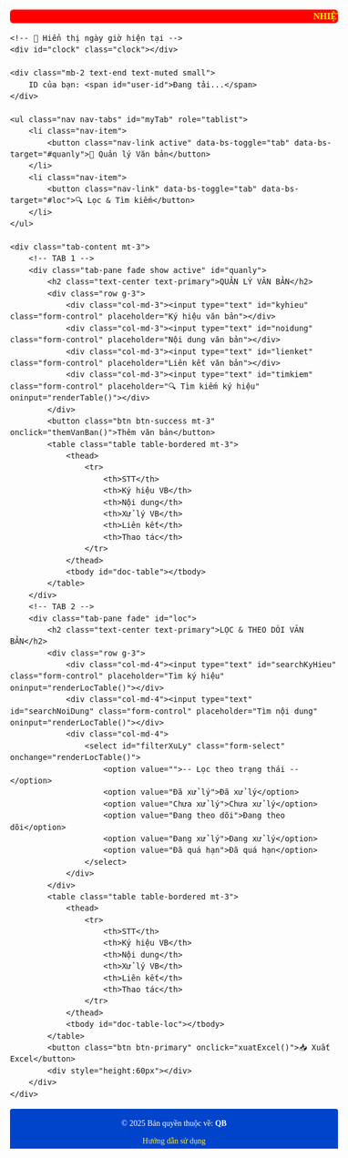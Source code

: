 <html lang="vi">
<head>
<meta charset="UTF-8">
<title>Quản lý & Lọc Văn Bản</title>
<link rel="stylesheet" href="https://cdn.jsdelivr.net/npm/bootstrap@5.3.3/dist/css/bootstrap.min.css">
<style>
    body {
        font-family: "Times New Roman", serif;
        font-size: 16px;
        line-height: 1.5;
    }
	h2.text-center.text-primary.red-title {
		color: red;
		font-size: 26px;
		font-weight: bold;
		letter-spacing: 2px;
		width: 100%;
		margin: 20px auto;
		line-height: 1.4;
		color: #FFFF00;
	}
	
	h4.text-center.text-primary.red-title {
		font-size: 16px;
		font-weight: bold;
		letter-spacing: 2px;
		width: 70%;
		margin: 20px 0;
		line-height: 1.4;
		color: #FFFF00;
		text-align: left;
    }
    #quanly {
        background: linear-gradient(to bottom, #87ceeb, #e0f7ff);
        padding: 20px;
    }
    #loc {
        background-color: #99FFFF;
        padding: 20px;
    }
    table {
        width: 100%;
        border-collapse: collapse;
    }
    th, td {
        border: 1px solid #ccc;
        padding: 8px;
        text-align: center;
    }
    th {
        background-color: #f0f0f0;
    }
    .delete-btn {
        background: crimson;
        color: white;
        border: none;
        padding: 5px 10px;
        border-radius: 5px;
        cursor: pointer;
    }
    .nav-tabs .nav-link { font-weight: bold; }
	
	/* 🔹 Chữ chạy (CSS animation, thay cho <marquee>) */
	.marquee {
	    width: 100%;
	    overflow: hidden;
	    white-space: nowrap;
	    box-sizing: border-box;
	    background: #FF0000;
	    color: #FFFF00;
	    font-weight: bold;
	    padding: 0px 40px;
	    border-radius: 6px;
	    margin-top: 10px;
	}
	.marquee span {
	    display: inline-block;
	    padding-left: 100%;
	    animation: marquee 12s linear infinite;
	}
	.marquee:hover span { animation-play-state: paused; } /* tạm dừng khi rê chuột */

	@keyframes marquee {
     0%   { transform: translateX(0); }
     100% { transform: translateX(-100%); }
    }

    /* 🔹 Đồng hồ hiển thị ngày giờ */
    .clock {
     text-align: right;
     font-weight: bold;
     margin: 6px 0 0;
     color: #cc0000;
    }

    /* 🔹 Tỉ lệ độ rộng các cột (áp dụng cho cả 2 bảng ở TAB 1 & TAB 2) */
    table th:nth-child(1), table td:nth-child(1) { width: 5%; }
    table th:nth-child(2), table td:nth-child(2) { width: 15%; }
    table th:nth-child(3), table td:nth-child(3) { width: 40%; }
    table th:nth-child(4), table td:nth-child(4) { width: 15%; }
    table th:nth-child(5), table td:nth-child(5) { width: 15%; }
    table th:nth-child(6), table td:nth-child(6) { width: 10%; }

    .footer {
        background: #0044cc;
        color: white;
        text-align: center;
        padding: 4px;
        margin-top: 1px;
        line-height: 1.2;
        border-radius: 4px 4px 0 0;
        font-size: 14px;
    }
    .footer a {
        color: #ffeb3b;
        text-decoration: none;
    }
    .footer a:hover {
        text-decoration: underline;
    }
	
	#backToTopBtn {
        position: fixed;
        bottom: 20px;
        right: 20px;
        padding: 10px 15px;
        background: #007BFF;
        color: white;
        border: none;
        border-radius: 8px;
        cursor: pointer;
        display: none;
        transition: opacity 0.3s ease;
        z-index: 9999;
    }
    #backToTopBtn:hover {
        background: #0056b3;
    }

    /* CSS cho Modal */
    .modal {
        display: none;
        position: fixed;
        z-index: 10000;
        left: 0;
        top: 0;
        width: 100%;
        height: 100%;
        overflow: auto;
        background-color: rgba(0,0,0,0.4);
    }
    .modal-content {
        background-color: #fefefe;
        margin: 15% auto;
        padding: 20px;
        border: 1px solid #888;
        width: 80%;
        max-width: 400px;
        border-radius: 10px;
        text-align: center;
    }
    .modal-buttons {
        margin-top: 20px;
    }
    .modal-buttons button {
        margin: 0 10px;
        padding: 8px 16px;
        border-radius: 5px;
        border: none;
        cursor: pointer;
    }
    .modal-buttons .btn-yes {
        background-color: crimson;
        color: white;
    }
    .modal-buttons .btn-no {
        background-color: #ccc;
    }
</style>
</head>
<body>
<div class="container-fluid mt-3">
    <!-- 🔹 Chữ chạy -->
    <div class="marquee">
        <span>NHIỆT LIỆT CHÀO MỪNG ĐẠI HỘI ĐẢNG BỘ XÃ SƠN THỦY LẦN THỨ I, NHIỆM KỲ 2025-2030</span>
    </div>

    <!-- 🔹 Hiển thị ngày giờ hiện tại -->
    <div id="clock" class="clock"></div>

    <div class="mb-2 text-end text-muted small">
        ID của bạn: <span id="user-id">Đang tải...</span>
    </div>

    <ul class="nav nav-tabs" id="myTab" role="tablist">
        <li class="nav-item">
            <button class="nav-link active" data-bs-toggle="tab" data-bs-target="#quanly">📄 Quản lý Văn bản</button>
        </li>
        <li class="nav-item">
            <button class="nav-link" data-bs-toggle="tab" data-bs-target="#loc">🔍 Lọc & Tìm kiếm</button>
        </li>
    </ul>

    <div class="tab-content mt-3">
        <!-- TAB 1 -->
        <div class="tab-pane fade show active" id="quanly">
            <h2 class="text-center text-primary">QUẢN LÝ VĂN BẢN</h2>
            <div class="row g-3">
                <div class="col-md-3"><input type="text" id="kyhieu" class="form-control" placeholder="Ký hiệu văn bản"></div>
                <div class="col-md-3"><input type="text" id="noidung" class="form-control" placeholder="Nội dung văn bản"></div>
                <div class="col-md-3"><input type="text" id="lienket" class="form-control" placeholder="Liên kết văn bản"></div>
                <div class="col-md-3"><input type="text" id="timkiem" class="form-control" placeholder="🔍 Tìm kiếm ký hiệu" oninput="renderTable()"></div>
            </div>
            <button class="btn btn-success mt-3" onclick="themVanBan()">Thêm văn bản</button>
            <table class="table table-bordered mt-3">
                <thead>
                    <tr>
                        <th>STT</th>
                        <th>Ký hiệu VB</th>
                        <th>Nội dung</th>
                        <th>Xử lý VB</th>
                        <th>Liên kết</th>
                        <th>Thao tác</th>
                    </tr>
                </thead>
                <tbody id="doc-table"></tbody>
            </table>
        </div>
        <!-- TAB 2 -->
        <div class="tab-pane fade" id="loc">
            <h2 class="text-center text-primary">LỌC & THEO DÕI VĂN BẢN</h2>
            <div class="row g-3">
                <div class="col-md-4"><input type="text" id="searchKyHieu" class="form-control" placeholder="Tìm ký hiệu" oninput="renderLocTable()"></div>
                <div class="col-md-4"><input type="text" id="searchNoiDung" class="form-control" placeholder="Tìm nội dung" oninput="renderLocTable()"></div>
                <div class="col-md-4">
                    <select id="filterXuLy" class="form-select" onchange="renderLocTable()">
                        <option value="">-- Lọc theo trạng thái --</option>
                        <option value="Đã xử lý">Đã xử lý</option>
                        <option value="Chưa xử lý">Chưa xử lý</option>
                        <option value="Đang theo dõi">Đang theo dõi</option>
                        <option value="Đang xử lý">Đang xử lý</option>
                        <option value="Đã quá hạn">Đã quá hạn</option>
                    </select>
                </div>
            </div>
            <table class="table table-bordered mt-3">
                <thead>
                    <tr>
                        <th>STT</th>
                        <th>Ký hiệu VB</th>
                        <th>Nội dung</th>
                        <th>Xử lý VB</th>
                        <th>Liên kết</th>
                        <th>Thao tác</th>
                    </tr>
                </thead>
                <tbody id="doc-table-loc"></tbody>
            </table>
            <button class="btn btn-primary" onclick="xuatExcel()">📥 Xuất Excel</button>
            <div style="height:60px"></div>
        </div>
    </div>
</div>

<!-- Modal xác nhận tùy chỉnh -->
<div id="confirmModal" class="modal">
    <div class="modal-content">
        <p>Bạn có chắc chắn muốn xóa văn bản này?</p>
        <div class="modal-buttons">
            <button class="btn-yes" onclick="confirmAction(true)">Có</button>
            <button class="btn-no" onclick="confirmAction(false)">Không</button>
        </div>
    </div>
</div>

<!-- Thư viện -->
<script type="module">
    import { initializeApp } from "https://www.gstatic.com/firebasejs/11.6.1/firebase-app.js";
    import { getAuth, signInAnonymously, signInWithCustomToken, onAuthStateChanged } from "https://www.gstatic.com/firebasejs/11.6.1/firebase-auth.js";
    import { getFirestore, doc, getDoc, addDoc, setDoc, updateDoc, deleteDoc, onSnapshot, collection, query, where, getDocs } from "https://www.gstatic.com/firebasejs/11.6.1/firebase-firestore.js";
    
    // Global variables from Canvas
    const appId = typeof __app_id !== 'undefined' ? __app_id : 'default-app-id';
    const firebaseConfig = JSON.parse(typeof __firebase_config !== 'undefined' ? __firebase_config : '{}');
    const initialAuthToken = typeof __initial_auth_token !== 'undefined' ? __initial_auth_token : null;

    let db;
    let auth;
    let userId;
    let vanBanData = [];
    let vanBanRefs = {};

    window.onload = async () => {
        try {
            const app = initializeApp(firebaseConfig);
            db = getFirestore(app);
            auth = getAuth(app);

            // ✅ Khắc phục: Lắng nghe trạng thái đăng nhập, chỉ khi có user mới bắt đầu lắng nghe dữ liệu.
            onAuthStateChanged(auth, async (user) => {
                if (user) {
                    userId = user.uid;
                    document.getElementById('user-id').innerText = userId;
                    console.log("User signed in with UID:", userId);
                    setupRealtimeListener(); // Gọi sau khi userId đã được thiết lập
                } else {
                    console.log("No user signed in. Signing in anonymously...");
                    if (initialAuthToken) {
                        await signInWithCustomToken(auth, initialAuthToken);
                    } else {
                        await signInAnonymously(auth);
                    }
                }
            });
        } catch (error) {
            console.error("Error initializing Firebase or signing in:", error);
        }
    };
    
    function setupRealtimeListener() {
        const collectionPath = `/artifacts/${appId}/public/data/vanBanData`;
        console.log("Listening to collection:", collectionPath);
        const q = collection(db, collectionPath);
        
        onSnapshot(q, (querySnapshot) => {
            vanBanData = [];
            vanBanRefs = {};
            querySnapshot.forEach((doc) => {
                const docData = doc.data();
                vanBanData.push({ ...docData, docId: doc.id });
                vanBanRefs[docData.kyhieu] = doc.id;
            });
            vanBanData.sort((a, b) => new Date(a.ngayNhap) - new Date(b.ngayNhap));
            renderTable();
        }, (error) => {
            console.error("Error fetching data:", error);
        });
    }

    function getTrangThai(vb) {
        const now = new Date();
        const ngayNhap = new Date(vb.ngayNhap);
        const diffDays = Math.floor((now - ngayNhap) / (1000 * 60 * 60 * 24));

        if (vb.daXem) {
            if (diffDays <= 3) return "Đang xử lý";
            return "Đã xử lý";
        } else {
            if (diffDays < 3) return "Đang theo dõi";
            if (diffDays >= 3 && diffDays < 7) return "Chưa xử lý";
            if (diffDays >= 7) return "Đã quá hạn";
        }
        return "Đang theo dõi";
    }
    
    function renderTable() {
        const tbody = document.getElementById("doc-table");
        tbody.innerHTML = "";
        const keyword = document.getElementById("timkiem")?.value.toLowerCase() || "";
        
        let filtered = vanBanData.filter(vb => vb.kyhieu.toLowerCase().includes(keyword));

        filtered.forEach((vb, index) => {
            const trangThai = getTrangThai(vb);
            const isOwner = vb.userId && vb.userId === userId;
            
            // ✅ Khắc phục: Chỉ hiển thị nút xóa và cho phép chỉnh sửa nếu là chủ sở hữu
            let actionHtml = isOwner ?
                `<button class="delete-btn" onclick="showConfirmModal('${vb.kyhieu}')">Xóa</button>` :
                `Không thể xóa`;
            
            let contentEditable = isOwner ? 'true' : 'false';

            tbody.innerHTML += `<tr>
                <td>${index + 1}</td>
                <td>${vb.kyhieu}</td>
                <td contenteditable="${contentEditable}" onblur="capNhatNoiDung('${vb.kyhieu}', this.innerText)">${vb.noidung}</td>
                <td>${trangThai}</td>
                <td><a href="${vb.lienket}" target="_blank" onclick="danhDauDaXem('${vb.kyhieu}')">Xem</a></td>
                <td>${actionHtml}</td>
            </tr>`;
        });
        renderLocTable();
    }
    
    window.themVanBan = async function() {
        const kyhieu = document.getElementById("kyhieu").value.trim();
        const noidung = document.getElementById("noidung").value.trim();
        const lienket = document.getElementById("lienket").value.trim();
        if (!kyhieu || !noidung) {
            alert("Vui lòng nhập đầy đủ thông tin!");
            return;
        }
        const ngayNhap = new Date().toISOString();
        try {
            const docRef = await addDoc(collection(db, `/artifacts/${appId}/public/data/vanBanData`), {
                kyhieu,
                noidung,
                lienket,
                ngayNhap,
                daXem: false,
                userId: userId
            });
            console.log("Document written with ID: ", docRef.id);
            document.getElementById("kyhieu").value = "";
            document.getElementById("noidung").value = "";
            document.getElementById("lienket").value = "";
            alert("Văn bản đã được thêm thành công!");
        } catch (e) {
            console.error("Error adding document: ", e);
        }
    };
    
    window.capNhatNoiDung = async function(kyhieu, value) {
        const docData = vanBanData.find(vb => vb.kyhieu === kyhieu);
        if (docData && docData.userId === userId) {
            const docRef = doc(db, `/artifacts/${appId}/public/data/vanBanData`, docData.docId);
            await updateDoc(docRef, { noidung: value });
            console.log("Document updated successfully");
            alert("Nội dung đã được cập nhật thành công!");
        } else {
            console.warn("Unauthorized content update attempt.");
            alert("Bạn không có quyền chỉnh sửa văn bản này!");
        }
    };
    
    window.danhDauDaXem = async function(kyhieu) {
        const docData = vanBanData.find(vb => vb.kyhieu === kyhieu);
        if (docData) {
            const docRef = doc(db, `/artifacts/${appId}/public/data/vanBanData`, docData.docId);
            await updateDoc(docRef, { daXem: true });
        }
    };

    let vanBanToDelete = null;
    window.showConfirmModal = function(kyhieu) {
        const docData = vanBanData.find(vb => vb.kyhieu === kyhieu);
        if (docData && docData.userId === userId) {
            vanBanToDelete = docData;
            document.getElementById('confirmModal').style.display = 'block';
        } else {
            alert("Bạn không có quyền xóa văn bản này!");
        }
    };

    window.confirmAction = async function(isConfirmed) {
        document.getElementById('confirmModal').style.display = 'none';
        if (isConfirmed && vanBanToDelete) {
            const docId = vanBanToDelete.docId;
            try {
                // ✅ Khắc phục: Kiểm tra lại quyền xóa ở cấp độ chức năng
                if (vanBanToDelete.userId === userId) {
                    await deleteDoc(doc(db, `/artifacts/${appId}/public/data/vanBanData`, docId));
                    console.log("Document deleted successfully");
                    alert("Văn bản đã được xóa thành công!");
                } else {
                    console.warn("Unauthorized delete attempt.");
                    alert("Bạn không có quyền xóa văn bản này!");
                }
            } catch (e) {
                console.error("Error deleting document: ", e);
            }
        }
        vanBanToDelete = null;
    };

    window.renderLocTable = function() {
        const tbody = document.getElementById("doc-table-loc");
        tbody.innerHTML = "";
        const searchKyHieu = document.getElementById("searchKyHieu")?.value.toLowerCase() || "";
        const searchNoiDung = document.getElementById("searchNoiDung")?.value.toLowerCase() || "";
        const filterVal = document.getElementById("filterXuLy")?.value || "";

        let filtered = vanBanData.filter(vb => {
            const kyhieuOk = vb.kyhieu.toLowerCase().includes(searchKyHieu);
            const ndOk = vb.noidung.toLowerCase().includes(searchNoiDung);
            const tt = getTrangThai(vb);
            const filterOk = filterVal === "" || tt === filterVal;
            return kyhieuOk && ndOk && filterOk;
        });

        filtered.forEach((vb, index) => {
            const trangThai = getTrangThai(vb);
            const isOwner = vb.userId && vb.userId === userId;

            let actionHtml = isOwner ?
                `<button class="delete-btn" onclick="showConfirmModal('${vb.kyhieu}')">Xóa</button>` :
                `Không thể xóa`;

            let contentEditable = isOwner ? 'true' : 'false';

            tbody.innerHTML += `<tr>
                <td>${index + 1}</td>
                <td>${vb.kyhieu}</td>
                <td contenteditable="${contentEditable}" onblur="capNhatNoiDung('${vb.kyhieu}', this.innerText)">${vb.noidung}</td>
                <td>${trangThai}</td>
                <td><a href="${vb.lienket}" target="_blank" onclick="danhDauDaXem('${vb.kyhieu}')">Xem</a></td>
                <td class="no-print">${actionHtml}</td>
            </tr>`;
        });
    };
    
    window.xuatExcel = function() {
        const ws = XLSX.utils.json_to_sheet(vanBanData.map((vb, i) => ({
            STT: i + 1,
            "Ký hiệu VB": vb.kyhieu,
            "Nội dung": vb.noidung,
            "Xử lý VB": getTrangThai(vb),
            "Liên kết": vb.lienket
        })));
        const wb = XLSX.utils.book_new();
        XLSX.utils.book_append_sheet(wb, ws, "VanBan");
        XLSX.writeFile(wb, "VanBan_Xuat.xlsx");
    };

    function updateClock() {
        const now = new Date();
        const options = {
            weekday: 'long', year: 'numeric', month: '2-digit', day: '2-digit',
            hour: '2-digit', minute: '2-digit', second: '2-digit'
        };
        const clockEl = document.getElementById('clock');
        if (clockEl) {
            clockEl.innerText = now.toLocaleDateString('vi-VN', options);
        }
    }
    setInterval(updateClock, 1000);
    updateClock();
</script>

<script src="https://cdnjs.cloudflare.com/ajax/libs/xlsx/0.18.5/xlsx.full.min.js"></script>
<script src="https://cdn.jsdelivr.net/npm/bootstrap@5.3.3/dist/js/bootstrap.bundle.min.js"></script>

<!-- 🔹 Footer -->
<button id="backToTopBtn">⬆ Về đầu trang</button>
<script>
    const btn = document.getElementById("backToTopBtn");
    window.addEventListener("scroll", () => {
        if (document.documentElement.scrollTop > 200) {
            btn.style.display = "block";
        } else {
            btn.style.display = "none";
        }
    });
    btn.addEventListener("click", () => {
        window.scrollTo({ top: 0, behavior: "smooth" });
    });
</script>
<footer class="footer">
    <p>© 2025 Bản quyền thuộc về: <strong>QB</strong></p>
    <p></p>
    <nav>
        <a href="help.html">Hướng dẫn sử dụng</a>
    </nav>
</footer>
</body>
</html>
